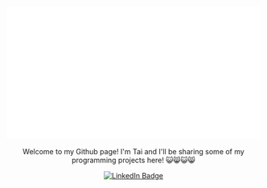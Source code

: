 <div id="header" align="center">
  <img src="banner.png" width="700"/>
</div>

<p align="center">Welcome to my Github page! I'm Tai and I'll be sharing some of my programming projects here! 😺😸😺😸</p>

<div id="badges" align="center">
  <a href="https://www.linkedin.com/in/tai-yu-lin-021529291/">
    <img src="https://img.shields.io/badge/LinkedIn-blue?style=for-the-badge&logo=linkedin&logoColor=white" alt="LinkedIn Badge"/>
  </a>
</div>

<div id="count" align="center">
  <img src="https://komarev.com/ghpvc/?username=tia-tai&style=flat-square&color=blue" alt=""/>
</div>
